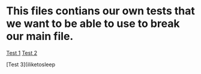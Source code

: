 # This files contians our own tests that we want to be able to use to break our main file.

[Test 1](I_Like_Potatoes[].com)
[Test 2](Bre@K0PPURTUNITIES.gov)

[Test 3](iliketosleep 
